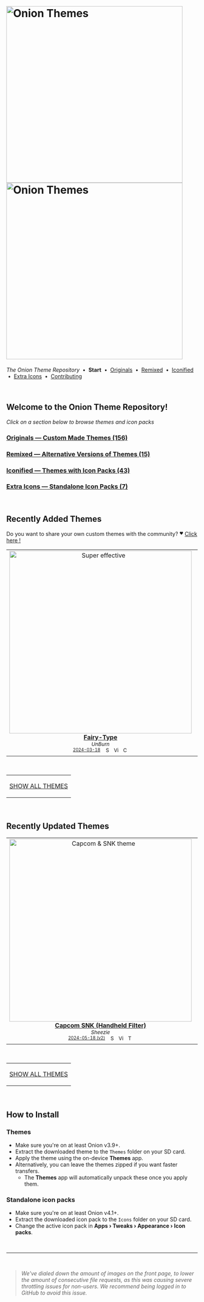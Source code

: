 <!--




















=================================================================================
---------------------------------------------------------------------------------

██████╗  ██████╗     ███╗   ██╗ ██████╗ ████████╗    ███████╗██████╗ ██╗████████╗
██╔══██╗██╔═══██╗    ████╗  ██║██╔═══██╗╚══██╔══╝    ██╔════╝██╔══██╗██║╚══██╔══╝
██║  ██║██║   ██║    ██╔██╗ ██║██║   ██║   ██║       █████╗  ██║  ██║██║   ██║   
██║  ██║██║   ██║    ██║╚██╗██║██║   ██║   ██║       ██╔══╝  ██║  ██║██║   ██║   
██████╔╝╚██████╔╝    ██║ ╚████║╚██████╔╝   ██║       ███████╗██████╔╝██║   ██║   
╚═════╝  ╚═════╝     ╚═╝  ╚═══╝ ╚═════╝    ╚═╝       ╚══════╝╚═════╝ ╚═╝   ╚═╝   

---------------------------------------------------------------------------------
=================================================================================

                  Note: This file was automatically generated.

            Run `python .github/generate.py` to regenerate the pages.




















-->
<p>&nbsp;</p>

# <img alt="Onion Themes" src="https://user-images.githubusercontent.com/44569252/179506709-0db2a8f5-3074-477c-81c4-719f281ddccc.png#gh-dark-mode-only" width="464px"><img alt="Onion Themes" src="https://user-images.githubusercontent.com/44569252/179506712-d5a1a916-7270-4902-aa55-5d93f7ee0f6e.png#gh-light-mode-only" width="464px">

*The Onion Theme Repository* &nbsp;•&nbsp; **Start** &nbsp;• &nbsp;[Originals](generated/custom/index.md) &nbsp;• &nbsp;[Remixed](generated/remixed/index.md) &nbsp;• &nbsp;[Iconified](generated/icons_themes/index.md) &nbsp;• &nbsp;[Extra&nbsp;Icons](generated/icons_standalone/index.md) &nbsp;• &nbsp;[Contributing](CONTRIBUTING.md)

<p>&nbsp;</p>




## Welcome to the Onion Theme Repository!

*Click on a section below to browse themes and icon packs*

### [Originals — Custom Made Themes (156)](generated/custom/index.md)

### [Remixed — Alternative Versions of Themes (15)](generated/remixed/index.md)

### [Iconified — Themes with Icon Packs (43)](generated/icons_themes/index.md)

### [Extra Icons — Standalone Icon Packs (7)](generated/icons_standalone/index.md)




<p>&nbsp;</p>


## Recently Added Themes

Do you want to share your own custom themes with the community? <sup><sub>❤️</sub></sup> [Click here !](CONTRIBUTING.md)

<table align="center"><tr>
<td align="center" valign="top" width="33.33%">
<a href="https://raw.githubusercontent.com/OnionUI/Themes/main/release/Fairy-Type%20by%20UnBurn.zip">
<img title="Super effective" width="480px" src="https://raw.githubusercontent.com/OnionUI/Themes/main/themes/Fairy-Type%20by%20UnBurn/preview.png" /><br/>
<b>Fairy-Type</b>
</a><br/>
<sup><i>UnBurn</i></sup><br>
<sub>
<sup><a title="Last updated: 2024-03-18" href="https://github.com/OnionUI/Themes/commits/main/themes/Fairy-Type by UnBurn">2024-03-18</a></sup> &nbsp;&nbsp;<a href="https://github.com/search?l=ZIP&q=filename%3A%22UnBurn%22+repo%3AOnionUI%2FThemes"><img src="https://user-images.githubusercontent.com/44569252/194037581-698a5004-8b75-4da6-a63d-b41d541ebde2.png" width="16" title="Search themes by this author (Requires GitHub account)"></a>&nbsp;&nbsp;<a href="https://raw.githubusercontent.com/OnionUI/Themes/main/themes/Fairy-Type%20by%20UnBurn/preview.png"><img title="View full-size preview" src="https://user-images.githubusercontent.com/44569252/194037184-ae453506-2536-4c6f-8a19-4a6c1de6ce32.png" width="16"></a>&nbsp;&nbsp;<a href="https://onionui.github.io/bgm_preview.html?theme=Fairy-Type%20by%20UnBurn"><img src="https://user-images.githubusercontent.com/44569252/194010780-d3659ecd-7348-4e44-a81d-06708a4e9734.png" width="16" title="Custom background music included (Click to download MP3 file)"></a>
</sub>
</td>



<td align="center" valign="top" width="33.33%">
<a href="https://raw.githubusercontent.com/OnionUI/Themes/main/release/AnalogPhosphor%20%283-pack%29%20by%20trash.zip">
<img title="AnalogPhosphor (3-pack) by trash" width="480px" src="https://raw.githubusercontent.com/OnionUI/Themes/main/themes/AnalogPhosphor%20%283-pack%29%20by%20trash/preview.png" /><br/>
<b>AnalogPhosphor (3-pack)</b>
</a><br/>
<sup><i>trash</i></sup><br>
<sub>
<sup><a title="Last updated: 2024-03-13" href="https://github.com/OnionUI/Themes/commits/main/themes/AnalogPhosphor (3-pack) by trash">2024-03-13</a></sup> &nbsp;&nbsp;<a href="https://github.com/search?l=ZIP&q=filename%3A%22trash%22+repo%3AOnionUI%2FThemes"><img src="https://user-images.githubusercontent.com/44569252/194037581-698a5004-8b75-4da6-a63d-b41d541ebde2.png" width="16" title="Search themes by this author (Requires GitHub account)"></a>&nbsp;&nbsp;<a href="https://raw.githubusercontent.com/OnionUI/Themes/main/themes/AnalogPhosphor%20%283-pack%29%20by%20trash/preview.png"><img title="View full-size preview" src="https://user-images.githubusercontent.com/44569252/194037184-ae453506-2536-4c6f-8a19-4a6c1de6ce32.png" width="16"></a>&nbsp;&nbsp;<a href="themes/AnalogPhosphor%20%283-pack%29%20by%20trash/AnalogPhosphor%20Alt%20by%20trash/README.md"><img src="https://user-images.githubusercontent.com/44569252/215358455-b6a1348b-8161-40d6-9cc1-cc31720377c4.png" height="16" title="README"></a> &nbsp;<a href="https://onionui.github.io/iconpack_preview.html#AnalogPhosphor%20%283-pack%29%20by%20trash,"><img src="https://user-images.githubusercontent.com/44569252/215106002-fbcf1815-8080-447c-94c2-61f161efb503.png" height="16" title="This theme contains an icon pack"></a>
</sub>
</td>



<td align="center" valign="top" width="33.33%">
<a href="https://raw.githubusercontent.com/OnionUI/Themes/main/release/Game%20Boy%20Scouts%20by%20UnBurn.zip">
<img title="For the Adventurer" width="480px" src="https://raw.githubusercontent.com/OnionUI/Themes/main/themes/Game%20Boy%20Scouts%20by%20UnBurn/preview.png" /><br/>
<b>Game Boy Scouts</b>
</a><br/>
<sup><i>UnBurn</i></sup><br>
<sub>
<sup><a title="Last updated: 2024-03-12" href="https://github.com/OnionUI/Themes/commits/main/themes/Game Boy Scouts by UnBurn">2024-03-12</a></sup> &nbsp;&nbsp;<a href="https://github.com/search?l=ZIP&q=filename%3A%22UnBurn%22+repo%3AOnionUI%2FThemes"><img src="https://user-images.githubusercontent.com/44569252/194037581-698a5004-8b75-4da6-a63d-b41d541ebde2.png" width="16" title="Search themes by this author (Requires GitHub account)"></a>&nbsp;&nbsp;<a href="https://raw.githubusercontent.com/OnionUI/Themes/main/themes/Game%20Boy%20Scouts%20by%20UnBurn/preview.png"><img title="View full-size preview" src="https://user-images.githubusercontent.com/44569252/194037184-ae453506-2536-4c6f-8a19-4a6c1de6ce32.png" width="16"></a>&nbsp;&nbsp;<a href="https://onionui.github.io/bgm_preview.html?theme=Game%20Boy%20Scouts%20by%20UnBurn"><img src="https://user-images.githubusercontent.com/44569252/194010780-d3659ecd-7348-4e44-a81d-06708a4e9734.png" width="16" title="Custom background music included (Click to download MP3 file)"></a>
</sub>
</td>


</tr></table>


<p>&nbsp;</p>

<table align="center"><td>

[SHOW ALL THEMES](generated/custom/index.md)

</td></table>

<p>&nbsp;</p>


## Recently Updated Themes

<table align="center"><tr>
<td align="center" valign="top" width="33.33%">
<a href="https://raw.githubusercontent.com/OnionUI/Themes/main/release/Capcom%20SNK%20%28Handheld%20Filter%29%20by%20Sheezie.zip">
<img title="Capcom & SNK theme" width="480px" src="https://raw.githubusercontent.com/OnionUI/Themes/main/themes/Capcom%20SNK%20%28Handheld%20Filter%29%20by%20Sheezie/preview.png" /><br/>
<b>Capcom SNK (Handheld Filter)</b>
</a><br/>
<sup><i>Sheezie</i></sup><br>
<sub>
<sup><a title="Last updated: 2024-05-18 (v2)" href="https://github.com/OnionUI/Themes/commits/main/themes/Capcom SNK (Handheld Filter) by Sheezie">2024-05-18 (v2)</a></sup> &nbsp;&nbsp;<a href="https://github.com/search?l=ZIP&q=filename%3A%22Sheezie%22+repo%3AOnionUI%2FThemes"><img src="https://user-images.githubusercontent.com/44569252/194037581-698a5004-8b75-4da6-a63d-b41d541ebde2.png" width="16" title="Search themes by this author (Requires GitHub account)"></a>&nbsp;&nbsp;<a href="https://raw.githubusercontent.com/OnionUI/Themes/main/themes/Capcom%20SNK%20%28Handheld%20Filter%29%20by%20Sheezie/preview.png"><img title="View full-size preview" src="https://user-images.githubusercontent.com/44569252/194037184-ae453506-2536-4c6f-8a19-4a6c1de6ce32.png" width="16"></a> &nbsp;<a href="https://onionui.github.io/iconpack_preview.html#Capcom%20SNK%20%28Handheld%20Filter%29%20by%20Sheezie,Capcom%20SNK%20%28Handheld%20Filter%29%20by%20Sheezie:themes/Capcom%20SNK%20%28Handheld%20Filter%29%20by%20Sheezie/icons"><img src="https://user-images.githubusercontent.com/44569252/215106002-fbcf1815-8080-447c-94c2-61f161efb503.png" height="16" title="This theme contains an icon pack"></a>
</sub>
</td>



<td align="center" valign="top" width="33.33%">
<a href="https://raw.githubusercontent.com/OnionUI/Themes/main/release/Silky%20Remix%20SUPER%20GAME%20BOY%20by%20MLOPEZMAD.zip">
<img title="Silky Remix SUPER GAME BOY by MLOPEZMAD" width="480px" src="https://raw.githubusercontent.com/OnionUI/Themes/main/themes/Silky%20Remix%20SUPER%20GAME%20BOY%20by%20MLOPEZMAD/preview.png" /><br/>
<b>Silky Remix SUPER GAME BOY</b>
</a><br/>
<sup><i>MLOPEZMAD</i></sup><br>
<sub>
<sup><a title="Last updated: 2024-05-18 (v2)" href="https://github.com/OnionUI/Themes/commits/main/themes/Silky Remix SUPER GAME BOY by MLOPEZMAD">2024-05-18 (v2)</a></sup> &nbsp;&nbsp;<a href="https://github.com/search?l=ZIP&q=filename%3A%22MLOPEZMAD%22+repo%3AOnionUI%2FThemes"><img src="https://user-images.githubusercontent.com/44569252/194037581-698a5004-8b75-4da6-a63d-b41d541ebde2.png" width="16" title="Search themes by this author (Requires GitHub account)"></a>&nbsp;&nbsp;<a href="https://raw.githubusercontent.com/OnionUI/Themes/main/themes/Silky%20Remix%20SUPER%20GAME%20BOY%20by%20MLOPEZMAD/preview.png"><img title="View full-size preview" src="https://user-images.githubusercontent.com/44569252/194037184-ae453506-2536-4c6f-8a19-4a6c1de6ce32.png" width="16"></a>&nbsp;&nbsp;<a href="themes/Silky%20Remix%20SUPER%20GAME%20BOY%20by%20MLOPEZMAD/readme.txt"><img src="https://user-images.githubusercontent.com/44569252/215358455-b6a1348b-8161-40d6-9cc1-cc31720377c4.png" height="16" title="README"></a> &nbsp;<a href="https://onionui.github.io/iconpack_preview.html#Silky%20Remix%20SUPER%20GAME%20BOY%20by%20MLOPEZMAD,Silky%20Remix%20SUPER%20GAME%20BOY%20by%20MLOPEZMAD:themes/Silky%20Remix%20SUPER%20GAME%20BOY%20by%20MLOPEZMAD/icons"><img src="https://user-images.githubusercontent.com/44569252/215106002-fbcf1815-8080-447c-94c2-61f161efb503.png" height="16" title="This theme contains an icon pack"></a>
</sub>
</td>



<td align="center" valign="top" width="33.33%">
<a href="https://raw.githubusercontent.com/OnionUI/Themes/main/release/Mucha%20Miyoo%20by%20LamiaLazuli.zip">
<img title="Mucha Miyoo by LamiaLazuli" width="480px" src="https://raw.githubusercontent.com/OnionUI/Themes/main/themes/Mucha%20Miyoo%20by%20LamiaLazuli/preview.png" /><br/>
<b>Mucha Miyoo</b>
</a><br/>
<sup><i>LamiaLazuli</i></sup><br>
<sub>
<sup><a title="Last updated: 2024-05-18 (v2)" href="https://github.com/OnionUI/Themes/commits/main/themes/Mucha Miyoo by LamiaLazuli">2024-05-18 (v2)</a></sup> &nbsp;&nbsp;<a href="https://github.com/search?l=ZIP&q=filename%3A%22LamiaLazuli%22+repo%3AOnionUI%2FThemes"><img src="https://user-images.githubusercontent.com/44569252/194037581-698a5004-8b75-4da6-a63d-b41d541ebde2.png" width="16" title="Search themes by this author (Requires GitHub account)"></a>&nbsp;&nbsp;<a href="https://raw.githubusercontent.com/OnionUI/Themes/main/themes/Mucha%20Miyoo%20by%20LamiaLazuli/preview.png"><img title="View full-size preview" src="https://user-images.githubusercontent.com/44569252/194037184-ae453506-2536-4c6f-8a19-4a6c1de6ce32.png" width="16"></a>&nbsp;&nbsp;<a href="themes/Mucha%20Miyoo%20by%20LamiaLazuli/readme.md"><img src="https://user-images.githubusercontent.com/44569252/215358455-b6a1348b-8161-40d6-9cc1-cc31720377c4.png" height="16" title="README"></a>&nbsp;&nbsp;<a href="https://onionui.github.io/bgm_preview.html?theme=Mucha%20Miyoo%20by%20LamiaLazuli"><img src="https://user-images.githubusercontent.com/44569252/194010780-d3659ecd-7348-4e44-a81d-06708a4e9734.png" width="16" title="Custom background music included (Click to download MP3 file)"></a> &nbsp;<a href="https://onionui.github.io/iconpack_preview.html#Mucha%20Miyoo%20by%20LamiaLazuli,Mucha%20Miyoo%20by%20LamiaLazuli:themes/Mucha%20Miyoo%20by%20LamiaLazuli/icons"><img src="https://user-images.githubusercontent.com/44569252/215106002-fbcf1815-8080-447c-94c2-61f161efb503.png" height="16" title="This theme contains an icon pack"></a>
</sub>
</td>


</tr></table>


<p>&nbsp;</p>

<table align="center"><td>

[SHOW ALL THEMES](generated/custom/index.md)

</td></table>

<p>&nbsp;</p>


## How to Install


### Themes

- Make sure you're on at least Onion v3.9+.
- Extract the downloaded theme to the `Themes` folder on your SD card.
- Apply the theme using the on-device **Themes** app.
- Alternatively, you can leave the themes zipped if you want faster transfers.
  - The **Themes** app will automatically unpack these once you apply them.


### Standalone icon packs

- Make sure you're on at least Onion v4.1+.
- Extract the downloaded icon pack to the `Icons` folder on your SD card.
- Change the active icon pack in **Apps › Tweaks › Appearance › Icon packs**.


<p>&nbsp;</p>


---


<p>&nbsp;</p>


> *We've dialed down the amount of images on the front page, to lower the amount of consecutive file requests, as this was causing severe throttling issues for non-users. We recommend being logged in to GitHub to avoid this issue.*


<p>&nbsp;</p>

